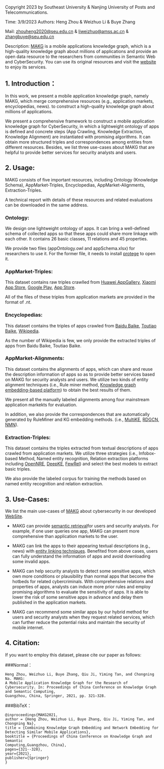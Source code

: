 Copyright 2023 by Southeast University & Nanjing University of Posts and Telecommunications. 

Time: 3/9/2023  Authors:  Heng Zhou & Weizhuo Li & Buye Zhang 

Mail: zhouheng2020@seu.edu.cn & liweizhuo@amss.ac.cn & zhangbuye@seu.edu.cn

Description: [MAKG](http://www.makg.com.cn/) is a mobile applications knowledge graph, which is a high-quality knowledge graph about millions of applications and provide an open data resource to the researchers from communities in Semantic Web and CyberSecurity.
You can use its original resources and visit the [website](http://www.makg.com.cn/) to enjoy its services.

## 1. Introduction：
In this work, we present a mobile application knowledge graph, namely MAKG, which merge comprehensive resources (e.g., application markets, encyclopedias, news). 
to construct a high-quality knowledge graph about millions of applications.


We present a comprehensive framework to construct a mobile application knowledge graph for CyberSecurity, in which a lightweight ontology of apps is defined and concrete steps (App Crawling, Knowledge Extraction,  Knowledge Alignment) are instantiated with promising algorithms. It can obtain more structured triples and correspondences among entities from different resources.
Besides, we list three use-cases about MAKG that are helpful to provide better services for security analysts and users.


## 2. Usage:
MAKG consists of five important resources, including Ontology (Knowledge Schema), AppMarket-Triples, Encyclopedias, AppMarket-Alignments, Extraction-Triples.

A technical report with details of these resources and related evaluations can be downloaded in the same address.

### Ontology:
We design one lightweight ontology of apps. It can bring a well-defined schema of collected apps so that these apps could share more linkage with each other.
It contains 26 basic classes, 11 relations and 45 properties. 

We provide two files (appOntology.owl and appSchema.xlsx) for researchers to use it. For the former file, it needs to install [protege](https://protege.stanford.edu/) to open it.


### AppMarket-Triples:
This dataset contains raw triples crawlled from [Huawei AppGallery](https://appgallery.huawei.com/), [Xiaomi App Store](https://app.mi.com/game), [Google Play](https://play.google.com/store/apps), [App Store](https://www.apple.com/app-store/). 

All of the files of these triples from application markets are provided in the format of .nt.


### Encyclopedias:
This dataset contains the triples of apps crawled from [Baidu Baike](https://baike.baidu.com), [Toutiao Baike](https://www.baike.com/), [Wikipedia](https://www.wanweibaike.com/).

As the number of Wikipedia is few, we only provide the extracted triples of apps from Baidu Baike, Toutiao Baike.


### AppMarket-Alignments:
This dataset contains the alignments of apps, which can share and reuse the description information of apps so as to provide better services based on MAKG for security analysts and users. We utilize two kinds of entity alignment techniques (i.e., Rule miner method, [Knowledge graph embedding-based platform](https://github.com/nju-websoft/OpenEA)) to obtain the best results of them. 

We present all the manually labeled alignments among four mainstream application markekts for evaluation.

In addition, we also provide the correspondences that are automatically generated by RuleMiner and KG embedding methods.
(i.e., [MultiKE](https://github.com/nju-websoft/MultiKE), [RDGCN](https://github.com/StephanieWyt/RDGCN), [NMN](https://github.com/StephanieWyt/NMN)).


### Extraction-Triples:
This dataset contains the triples extracted from textual descriptions of apps crawled from application markets. We utilize three strategies (i.e., Infobox-based Method, Named entity recognition, Relation extraction platforms including [OpenNRE](https://github.com/thunlp/OpenNRE), [DeepKE](https://github.com/zjunlp/deepke), [FewRel](https://github.com/thunlp/FewRel)) and select the best models to extract basic triples. 

We also provide the labeled corpus for training the methods based on named entity recognition and relation extraction.

## 3. Use-Cases:
We list the main use-cases of [MAKG](http://www.makg.com.cn/) about cybersecurity in our developed [WebSite](http://www.makg.com.cn/). 


- MAKG can provide [semantic retrieval](http://www.makg.com.cn/search)for users and security analysts.  For example, if one user queries one app, MAKG can present more comprehensive than application markets to the user. 


- MAKG can link the apps to their appearing textual descriptions (e.g., news) with [entity linking techniques](http://www.makg.com.cn/risk). Benefited from above cases, users can fully understand the information of apps and avoid downloading some invalid apps.

- MAKG can help security analysts to detect some sensitive apps, which own more conditions or plausibility than normal apps that become the hotbeds for related cybercriminals. With comprehensive relations and properties of apps, analysts can induce more prior rules and employ promising algorithms to evaluate the sensitivity of apps. 
It is able to lower the risk of some sensitive apps in advance and delay them published in the application markets.


- MAKG can recommend some similar apps by our hybrid method for users and security analysts when they request related services, which can further reduce the potential risks and maintain the security of mobile internet.

## 4. Citation:
If you want to employ this dataset, please cite our paper as follows:

###Normal： 
```
Heng Zhou, Weizhuo Li, Buye Zhang, Qiu Ji, Yiming Tan, and Chongning Na. MAKG: 
A Mobile Application Knowledge Graph for the Research of Cybersecurity. In: Proceedings of China Conference on Knowledge Graph and Semantic Computing, 
Guangzhou, China, Springer, 2021, pp. 321–328.
```


###BibTeX：
```
@inproceedings{MAKG2021, 
author = {Heng Zhou, Weizhuo Li, Buye Zhang, Qiu Ji, Yiming Tan, and Chongning Na}, 
title = {Combining Knowledge Graph Embedding and Network Embedding for 
Detecting Similar Mobile Applications}, 
booktitle = {Proceedings of China Conference on Knowledge Graph and Semantic 
Computing,Guangzhou, China}, 
pages={321--328}, 
year={2021},
publisher={Springer}
}
```